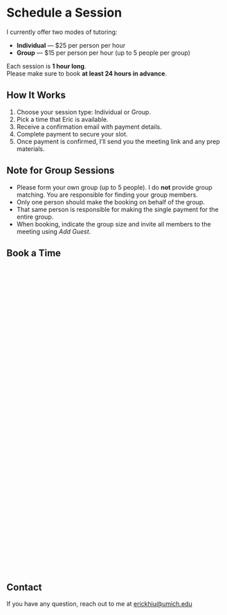 # Schedule a Session

I currently offer two modes of tutoring:

- **Individual** — $25 per person per hour  
- **Group** — $15 per person per hour (up to 5 people per group)  

Each session is **1 hour long**.  
Please make sure to book **at least 24 hours in advance**.  

## How It Works

1. Choose your session type: Individual or Group.
2. Pick a time that Eric is available.
3. Receive a confirmation email with payment details.
4. Complete payment to secure your slot.
5. Once payment is confirmed, I’ll send you the meeting link and any prep materials.

## Note for Group Sessions

- Please form your own group (up to 5 people). I do **not** provide group matching. You are responsible for finding your group members.
- Only one person should make the booking on behalf of the group.
- That same person is responsible for making the single payment for the entire group.
- When booking, indicate the group size and invite all members to the meeting using _Add Guest_.

## Book a Time

<!-- Calendly inline widget begin -->
<div class="calendly-inline-widget" data-url="https://calendly.com/erickhiu-umich/30min" style="min-width:320px;height:700px;"></div>
<script type="text/javascript" src="https://assets.calendly.com/assets/external/widget.js" async></script>
<!-- Calendly inline widget end -->

## Contact
If you have any question, reach out to me at [erickhiu@umich.edu](mailto:erickhiu@umich.edu)
